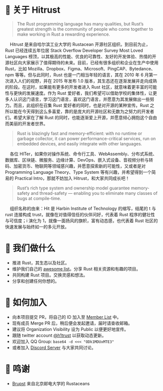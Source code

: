 # 🦀️ 关于 Hitrust

> The Rust programming language has many qualities, but Rust’s greatest strength is the community of people who come together to make working in Rust a rewarding experience. 

&nbsp; &nbsp; Hitrust 是来自哈尔滨工业大学的 Rustacean 开源社区组织。到目前为止，Rust 已经连续五年位居 Stack Overflow Developer Survey Most Loved Languages 榜顶，以其极高的性能、优良的可靠性、友好的开发体验、热情的开源社区向大家展示了值得期待的未来。目前，已经有很多组织和企业在生产中使用 Rust，比如 Mozilla、Dropbox、Figma、Microsoft、PingCAP、Bytedance、npm 等等。但与此同时，Rust 也是一门相当年轻的语言，其在 2010 年 6 月第一次进入人们的视野，并在 2015 年发布 1.0 版本，其生态还在逐渐发展并走向成熟的阶段。在这时，如果能有更多的开发者进入 Rust 社区，就意味着更丰富的可能性与更快的发展速度。作为 Rust 爱好者，我们希望可以借助学校的集体性，让更多人认识这门语言，学习这门语言，喜欢这门语言，并愿意为其发展做出一些努力。而且，此组织在召集 Rust 爱好者的同时，也是对开源的某种宣传。Rust 之所以能在今天得到这么多喜爱，靠的是庞大的开源社区和无数为之努力的开发者们。希望大家在了解 Rust 的同时，也能逐渐爱上开源，并愿意倾心拥抱这个自由而美丽的开发者世界。  

> Rust is blazingly fast and memory-efficient: with no runtime or garbage collector, it can power performance-critical services, run on embedded devices, and easily integrate with other languages. 

&nbsp; &nbsp; 各位 HITer，如果你对操作系统、命令行工具、WebAssembly、分布式系统、数据库、区块链、微服务、边缘计算、DevOps、嵌入式设备、音视频分析与转码、加密货币、物联网等领域感兴趣，并愿意探索新的可能性，又或者是对 Programming Language Theory、Type System 等有兴趣，并希望得到一个简易的 Practical Intro，那就不妨加入 Hitrust，和大家共同成长吧！  

> Rust’s rich type system and ownership model guarantee memory-safety and thread-safety — enabling you to eliminate many classes of bugs at compile-time. 

&nbsp; &nbsp; 组织名称的由来：Hit 是 Harbin Institute of Technology 的缩写，结尾的 t 与 rust 连接构成 trust，就像在对值得信任的伙伴问好，代表着 Rust 程序的健壮性与可信度；i 演化为 1，就像一面扬风的旗帜，富有动态感，也代表着 Rust 社区的快速发展与始终如一的多元开放。

# 🌿 我们做什么

- 推进 Rust，其生态以及社区。
- 维护我们自己的 [awesome list](https://github.com/h1trust/awesome-hit-rust)。分享 Rust 相关资源和有趣的项目。
- 共同构建 Rust 项目。交换灵感和想法。
- 分享和创建任何你想的。

# 🌸 如何加入

- 向本项目提交 PR，将自己的 ID 加入至 [Member List](https://github.com/h1trust/about/tree/master/community/member-list.md) 中。
- 现有成员 Merge PR 后，稍后便会发起邀请，届时请查收邮箱。
- 建议将 Organization Visibility 设为 Public 以便更好地宣传。
- 跟随 twitter account [@h1trust](https://twitter.com/h1trust) 以获取动态更新。
- 欢迎加入 QQ Group: `base64 -d <<< "ODk1MDUxMTE3"`
- 或者加入 [Discord Server](https://discord.gg/dHJCEsC) 与大家共同讨论。 


# 🌈 鸣谢

- [Brupst](https://github.com/brupst) 来自北京邮电大学的 Rustaceans
